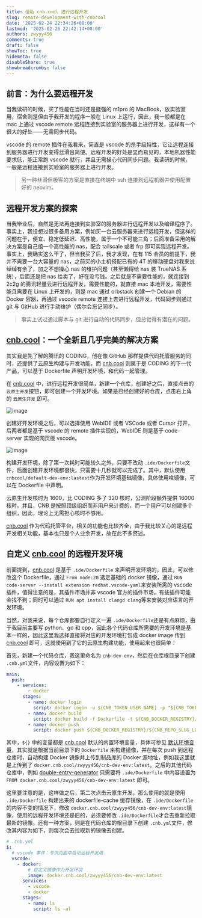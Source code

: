 ```yaml
---
title: 借助 cnb.cool 进行远程开发
slug: remote-development-with-cnbcool
date: '2025-02-24 22:34:26+08:00'
lastmod: '2025-02-26 22:42:14+08:00'
authors: zwyyy456
comments: true
draft: false
showToc: true
hidemeta: false
disableShare: true
showbreadcrumbs: false
---
```






## 前言：为什么要远程开发

当我读研的时候，买了性能在当时还是挺强的 m1pro 的 MacBook，放实验室用，宿舍则是但由于我开发的程序一般在 Linux 上运行，因此，我一般都是在 mac 上通过 vscode remote 远程连接到实验室的服务器上进行开发，这样有一个很大的好处——无需同步代码。

vscode 的 remote 插件在我看来，简直是 vscode 的杀手级特性，它让远程连接到服务器进行开发变得丝滑且简便。远程开发的好处是显而易见的，本地机器性能要求低，能正常跑 vscode 就行，并且无需操心代码同步问题。我读研的时候，一般是远程连接到实验室的服务器上进行开发。

> 另一种丝滑但极客的方案是直接在终端中 ssh 连接到远程机器并使用配置好的 neovim。

## 远程开发方案的探索

当我毕业后，自然是无法再连接到实验室的服务器进行远程开发以及编译程序了。事实上，我设想过很多备用方案，例如买一台云服务器来进行远程开发，但这样的问题在于，便宜、稳定低延迟、高性能，属于一个不可能三角；后面准备采用的解决方案是自己组一个高性能的 nas，配合 tailscale 或者 frp 即可实现远程开发。事实上，我确实这么干了，但当我买了后，我才发现，在有 115 会员的前提下，我并不需要一台大容量的 nas，之前买的小主机搭配已有的 4T 的移动硬盘对我来说绰绰有余了，加之不想操心 nas 的维护问题（甚至懒得给 nas 装 TrueNAS 系统），后面还是把 nas 给卖了，好在没亏钱。之后就是不需要性能的，就连接到 2c2g 的腾讯轻量云进行远程开发，需要性能的，就直接 mac 本地开发，需要性能且需要在 Linux 上开发的，则是 mac 通过 orbstack 创建一个 Debian 的 Docker 容器，再通过 vscode remote 连接上去进行远程开发，代码同步则通过 git 与 GitHub 进行手动维护（偶尔会忘记同步）。

> 事实上试过通过脚本与 git 进行自动的代码同步，但总觉得有潜在的问题。

## [cnb.cool](https://cnb.cool)：一个全新且几乎完美的解决方案

其实我是先了解的腾讯的 CODING，他在像 GitHub 那样提供代码托管服务的同时，还提供了云原生构建与开发功能，而 [cnb.cool](https://cnb.cool) 则属于是 CODING 的下一代产品，可以基于 Dockerfile 声明开发环境，和代码一起管理。

在 [cnb.cool](https://cnb.cool) 中，进行远程开发很简单，新建一个仓库，创建好之后，直接点击的 `云原生开发`​ 按钮，即可创建一个开发环境。如果是已经创建好的仓库，点击右上角的 `云原生开发`​ 即可。

​![image](https://pic-upyun.zwyyy456.tech/siyuanimage-20250224234822-6sbw4ur.pngnull)​

创建好开发环境之后，可以选择使用 WebIDE 或者 VSCode 或者 Cursor 打开，后两者都是基于 vscode 的 remote 插件实现的，WebIDE 则是基于 code-server 实现的网页版 vscode。

​![image](https://pic-upyun.zwyyy456.tech/siyuanimage-20250224234844-w27ei9y.pngnull)​

构建开发环境，除了第一次耗时可能较久之外，只要不改动 `.ide/Dockerfile`​ 文件，后面创建开发环境都很快，只需要十几秒就可以完成了。其中，默认使用 `cnbcool/default-dev-env:lastest`​ 作为开发环境基础镜像，具体使用啥镜像，可以在 Dockerfile 中声明。

云原生开发核时为 1600，比 CODING 多了 320 核时，公测阶段额外提供 16000 核时。并且，CNB 是按照顶级组织而非用户来计费的，而一个用户可以创建多个组织，因此，理论上无需担心核时不够用。

[cnb.cool](https://cnb.cool) 作为代码托管平台，相关的功能也比较齐全，由于我比较关心的是远程开发相关功能，基本也只是个人业余开发，故在此不多赘述。

## 自定义 [cnb.cool](https://cnb.cool) 的远程开发环境

前面提到，[cnb.cool](https://cnb.cool) 是基于 `.ide/Dockerfile`​ 来声明开发环境的，因此，可以修改这个 Dockerfile，通过 `From node:20`​ 选定基础的 docker 镜像，通过 `RUN code-server --install extension redhat.vscode-yaml`​ 来安装所需的 vscode 插件，值得注意的是，其插件市场并非 vscode 官方的插件市场，有些插件可能会找不到；同时可以通过 `RUN apt install clangd clang`​ 等来安装对应语言的开发环境。

当然，对我来说，每个仓库都要自行定义一遍 `.ide/Dockerfile`​ 还是有点麻烦，由于我目前主要写 python、go 和 cpp，因此各个代码仓库所需要的开发环境是基本一样的，因此这里我选择直接将对应的开发环境打包成 docker image 传到 [cnb.cool](https://cnb.cool) 即可，这就使用到了它的云原生构建功能，使用起来也很简单：

首先，新建一个代码仓库，我这里命名为 `cnb-dev-env`​，然后在仓库根目录下创建 `.cnb.yml`​ 文件，内容设置为如下：

```yaml
main:
  push:
    - services:
        - docker
      stages:
        - name: docker login
          script: docker login -u ${CNB_TOKEN_USER_NAME} -p "${CNB_TOKEN}" ${CNB_DOCKER_REGISTRY}
        - name: docker build
          script: docker build -f Dockerfile -t ${CNB_DOCKER_REGISTRY}/${CNB_REPO_SLUG_LOWERCASE}:latest .
        - name: docker push
          script: docker push ${CNB_DOCKER_REGISTRY}/${CNB_REPO_SLUG_LOWERCASE}:latest
```

其中，`${}`​ 中的变量都是 [cnb.cool](https://cnb.cool) 默认的内置环境变量，具体可参见 [默认环境变量](https://docs.cnb.cool/zh/build-in-env.html)，其实就是根据当前目录下的 `Dockerfile`​ 来构建镜像，并在每次 push 到远程仓库时，自动构建 Docker 镜像并上传到制品库的 Docker 源地址，例如我这里就是上传到了 `docker.cnb.cool/zwyyy456/cnb-dev-env:latest`​。之后的其他代码仓库中，例如 [double-entry-generator](https://cnb.cool/zwyyy456/double-entry-generator) 只需要将 `.ide/Dockerfile`​ 中内容设置为 `FROM docker.cnb.cool/zwyyy456/cnb-dev-env:latest`​ 即可。

这里要注意的是，这样做之后，第二次点击云原生开发，那么使用的就是使用 `.ide/Dockerfile`​ 构建出来的 dockerfile-cache 缓存镜像，在 `.ide/Dockerfile`​ 的内容不变的情况下，修改 `docker.cnb.cool/zwyyy456/cnb-dev-env:latest`​ 镜像，使用的远程开发环境还是旧的，必须要修改 `.ide/Dockerfile`​ 才会去重新拉取最新的镜像。还有一种方案，则是在代码仓库的根目录下创建 `.cnb.yml`​ 文件，修改其内容为如下，则每次会去拉取新的镜像去创建。

```yaml
# .cnb.yml
$:
  # vscode 事件：专供页面中启动远程开发用
  vscode:
    - docker:
        # 自定义镜像作为开发环境
        image: docker.cnb.cool/zwyyy456/cnb-dev-env:latest
      services:
        - vscode
        - docker
      stages:
        - name: ls
          script: ls -al
```

‍

‍

‍

‍

‍

‍
